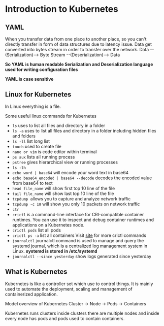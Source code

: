 # Introduction to Kubernetes 

## YAML

When you transfer data from one place to another place, so you can't directly transfer in form of data structures due to latency issue. Data get converted into bytes stream in order to transfer over the network.
Data --(Serialization)--> Byte Stream --(Deserialization)--> Data

**So YAML is human readable Serialization and Deserialization language** **used for writing configuration files**

**YAML is case sensitive**

## Linux for Kubernetes 
In Linux everything is a file.

Some useful linux commands for Kubernetes 

-  `ls` uses to list all files and directory in a folder
-  `ls -a`  uses to list all files and directory in a folder including hidden files and folders
-  `ls -ll`  list long list 
-  `touch` used to create file
-  `nano or vim` is code editor within terminal
-  `ps aux` lists all running process
-  `pstree` gives  hierarchical view or running processes 
-   `ls -lh`
-  `echo word | base64` will encode your word text in base64
-  `echo base64_encoded | base64 --decode` decodes the encoded value from base64 to text
-  `head file_name` will show first top 10 line of the file
-  `tail file_name` will show last top 10 line of the file
-  `tcpdump`  allows you to capture and analyze network traffic
-  `tcpdump -c 10` will show you only 10 packets on network traffic
-  `ctr`
-  `crictl` is a command-line interface for CRI-compatible container runtimes. You can use it to inspect and debug container runtimes and applications on a Kubernetes node.
-  `crictl pods` list all pods 
-  `crictl ps -a` list all containers 
   Visit [site](https://kubernetes.io/docs/tasks/debug/debug-cluster/crictl/) for more crictl commands
-  `journalctl`  journalctl command is used to manage and query the systemd journal, which is a centralized log management system in Linux. 
    **systemd is stored in /etc/systemd**
-  `journalctl --since yesterday` show logs generated since yesterday


## What is Kubernetes

Kubernetes is like a controller set which use to control  things. It is mainly used to automate the deployment, scaling and management of containerized application.

Model overview of Kubernetes
  Cluster
      -> Node
          -> Pods
              -> Containers 

Kubernetes runs clusters inside clusters there are multiple nodes and inside every node has pods and pods used to contain containers.



